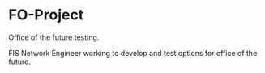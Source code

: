 # FO-Project
Office of the future testing.

FIS Network Engineer working to develop and test options for office of the future.
